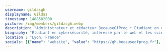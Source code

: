```yaml
---
username: gildasgh
displayname: Gildas
timestamp: 1488582000
picture: /img/members/gildasgh.webp
description: "Administrateur et rédacteur BecauseOfProg • Etudiant en cybersécurité"
biography: "Étudiant en cybersécurité, intéressé par le web et les sciences des données • Climat, Escalade 🧗 • Membre de Hack2G2"
location : "Lyon, France"
socials: [{"name": "website", "value": "https://gh.becauseofprog.fr"}, {"name": "twitter", "value": "Gildas_FR"}, {"name": "github", "value": "gildas-gh"}, {"name": "mastodon", "value": "Gildas_GH@mastodon.xyz"}]
---
```

